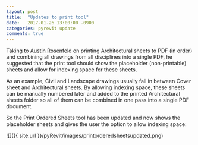 ```yaml
---
layout: post
title:  "Updates to print tool"
date:   2017-01-26 13:00:00 -0900
categories: pyrevit update
comments: true
---
```


Taking to [Austin Rosenfeld](https://github.com/ThubanPDX) on printing Architectural sheets to PDF (in order) and combining all drawings from all disciplines into a single PDF, he suggested that the print tool should show the placeholder (non-printable) sheets and allow for indexing space for these sheets.

As an example, Civil and Landscape drawings usually fall in between Cover sheet and Architectural sheets. By allowing indexing space, these sheets can be manually numbered later and added to the printed Architectural sheets folder so all of them can be combined in one pass into a single PDF document.

So the Print Ordered Sheets tool has been updated and now shows the placeholder sheets and gives the user the option to allow indexing space:

![]({{ site.url }}/pyRevit/images/printorderedsheetsupdated.png)
